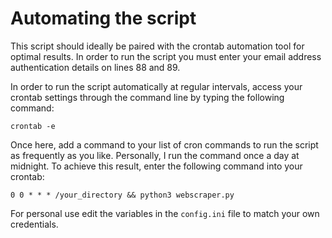 # Automating the script

This script should ideally be paired with the crontab automation tool for 
optimal results. In order to run the script you must enter your email address 
authentication details on lines 88 and 89.

In order to run the script automatically at regular intervals, access your 
crontab settings through the command line by typing the following command:
	
	crontab -e

Once here, add a command to your list of cron commands to run the script as 
frequently as you like. Personally, I run the command once a day at midnight. 
To achieve this result, enter the following command into your crontab:


	0 0 * * * /your_directory && python3 webscraper.py

	
For personal use edit the variables in the `config.ini` file to match your own credentials. 

	
